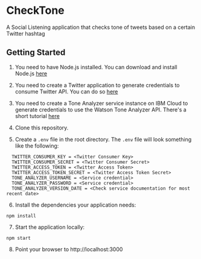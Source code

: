# CheckTone
A Social Listening application that checks tone of tweets based on a certain Twitter hashtag

## Getting Started

1. You need to have Node.js installed. You can download and install Node.js [here](http://nodejs.org/)

2. You need to create a Twitter application to generate credentials to consume Twitter API. You can do so [here](http://dev.twitter.com/apps)

3. You need to create a Tone Analyzer service instance on IBM Cloud to generate credentials to use the Watson Tone Analyzer API. There's a short tutorial [here](https://medium.com/ibm-watson-tutorials/getting-started-with-ibm-watson-95b10ca145f6)

4. Clone this repository.

5. Create a `.env` file in the root directory. The `.env` file will look something like the following:

  ```none
    TWITTER_CONSUMER_KEY = <Twitter Consumer Key>
    TWITTER_CONSUMER_SECRET = <Twitter Consumer Secret>
    TWITTER_ACCESS_TOKEN = <Twitter Access Token>
    TWITTER_ACCESS_TOKEN_SECRET = <Twitter Access Token Secret>
    TONE_ANALYZER_USERNAME = <Service credential>
    TONE_ANALYZER_PASSWORD = <Service credential>
    TONE_ANALYZER_VERSION_DATE = <Check service documentation for most recent date>
  ```

6. Install the dependencies your application needs:

  ```none
  npm install
  ```
7. Start the application locally:

  ```none
  npm start
  ```

8. Point your browser to http://localhost:3000

